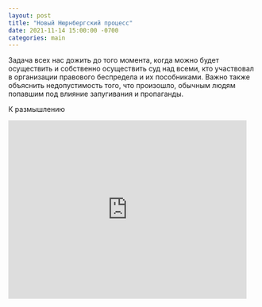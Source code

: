 ```yaml
---
layout: post
title: "Новый Нюрнбергский процесс"
date: 2021-11-14 15:00:00 -0700
categories: main
---
```


Задача всех нас дожить до того момента, когда можно будет осуществить и собственно осуществить суд над всеми, 
кто участвовал в организации правового беспредела и их пособниками. Важно также объяснить недопустимость того, 
что произошло, обычным людям попавшим под влияние запугивания и пропаганды.

К размышлению

<iframe width="480" height="360" src="https://www.youtube.com/abwSWaaTi18" frameborder="0" allowfullscreen="allowfullscreen"></iframe>

